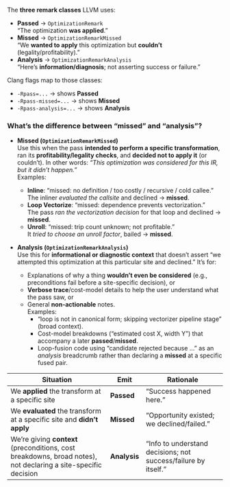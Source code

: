 The **three remark classes** LLVM uses:
- **Passed** → `OptimizationRemark`  
    “The optimization **was applied**.”
- **Missed** → `OptimizationRemarkMissed`  
    “We **wanted to apply** this optimization but **couldn’t** (legality/profitability).”
- **Analysis** → `OptimizationRemarkAnalysis`  
    “Here’s **information/diagnosis**; not asserting success or failure.”

Clang flags map to those classes:
- `-Rpass=...` → shows **Passed**
- `-Rpass-missed=...` → shows **Missed**
- `-Rpass-analysis=...` → shows **Analysis**


### What’s the difference between “missed” and “analysis”?
- **Missed (`OptimizationRemarkMissed`)**  
    Use this when the pass **intended to perform a specific transformation**, ran its **profitability/legality checks**, and **decided not to apply it** (or couldn’t). In other words: _“This optimization was considered for this IR, but it didn’t happen.”_  
    Examples:
    - **Inline**: “missed: no definition / too costly / recursive / cold callee.”  
        The inliner _evaluated the callsite_ and declined → **missed**.
    - **Loop Vectorize**: “missed: dependence prevents vectorization.”  
        The pass _ran the vectorization decision_ for that loop and declined → **missed**.
    - **Unroll**: “missed: trip count unknown; not profitable.”  
        It _tried to choose an unroll factor_, bailed → **missed**.
        
- **Analysis (`OptimizationRemarkAnalysis`)**  
    Use this for **informational or diagnostic context** that doesn’t assert “we attempted this optimization at this particular site and declined.” It’s for:
    - Explanations of why a thing **wouldn’t even be considered** (e.g., preconditions fail before a site-specific decision), or
    - **Verbose trace**/cost-model details to help the user understand what the pass saw, or
    - General **non-actionable** notes.  
        Examples:
	    - “loop is not in canonical form; skipping vectorizer pipeline stage” (broad context).
	    - Cost-model breakdowns (“estimated cost X, width Y”) that accompany a later **passed**/**missed**.
	    - Loop-fusion code using “candidate rejected because …” as an _analysis_ breadcrumb rather than declaring a **missed** at a specific fused pair.

| Situation                                                                                                      | Emit         | Rationale                                                      |
| -------------------------------------------------------------------------------------------------------------- | ------------ | -------------------------------------------------------------- |
| We **applied** the transform at a specific site                                                                | **Passed**   | “Success happened here.”                                       |
| We **evaluated** the transform at a specific site and **didn’t apply**                                         | **Missed**   | “Opportunity existed; we declined/failed.”                     |
| We’re giving **context** (preconditions, cost breakdowns, broad notes), not declaring a site-specific decision | **Analysis** | “Info to understand decisions; not success/failure by itself.” |